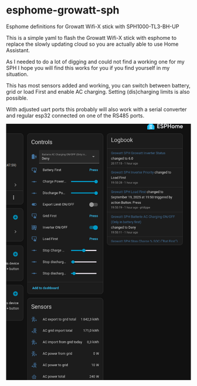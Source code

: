 # esphome-growatt-sph
Esphome definitions for Growatt Wifi-X stick with SPH1000-TL3-BH-UP

This is a simple yaml to flash the Growatt Wifi-X stick with esphome to replace 
the slowly updating cloud so you are actually able to use Home Assistant.

As I needed to do a lot of digging and could not find a working one for my SPH I hope
you will find this works for you if you find yourself in my situation.

This has most sensors added and working, you can switch between battery, grid or load First and enable AC charging.
Setting (dis)charging limits is also possible.

With adjusted uart ports this probably will also work with a serial converter and
regular esp32 connected on one of the RS485 ports.

![Home assistant view](esphome-growatt.png)
